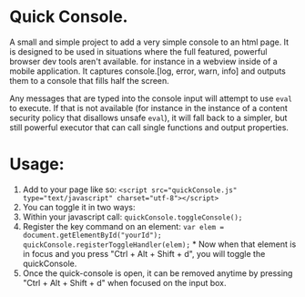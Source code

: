 # Quick Console.

A small and simple project to add a very simple console to an html page.
It is designed to be used in situations where the full featured, powerful browser dev tools aren't available.  for instance in a webview inside of a mobile application.  It captures console.[log, error, warn, info] and outputs them to a console that fills half the screen. 

Any messages that are typed into the console input will attempt to use `eval` to execute.  If that is not available (for instance in the instance of a content security policy that disallows unsafe `eval`), it will fall back to a simpler, but still powerful executor that can call single functions and output properties.

# Usage: 
1. Add to your page like so: `<script src="quickConsole.js" type="text/javascript" charset="utf-8"></script>`
2. You can toggle it in two ways: 
  1. Within your javascript call: `quickConsole.toggleConsole();`
  2. Register the key command on an element: 
    ```
    var elem = document.getElementById("yourId");
    quickConsole.registerToggleHandler(elem);
    ```
    * Now when that element is in focus and you press "Ctrl + Alt + Shift + d", you will toggle the quickConsole.
  3. Once the quick-console is open, it can be removed anytime by pressing "Ctrl + Alt + Shift + d" when focused on the input box.


